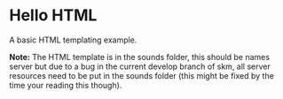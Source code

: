 # Hello HTML

A basic HTML templating example.

**Note:** The HTML template is in the sounds folder, this should be names server but due to a bug in the current develop branch of skm, all server resources need to be put in the sounds folder (this might be fixed by the time your reading this though).

